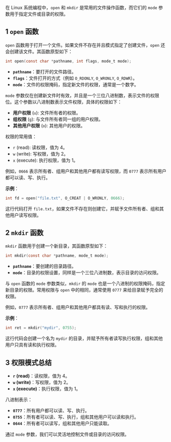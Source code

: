 
在 Linux 系统编程中，`open` 和 `mkdir` 是常用的文件操作函数，而它们的 `mode` 参数用于指定文件或目录的权限。
## 1 `open` 函数

`open` 函数用于打开一个文件。如果文件不存在并且模式指定了创建文件，`open` 还会创建该文件。其函数原型如下：
```c
int open(const char *pathname, int flags, mode_t mode);
```

- **`pathname`**：要打开的文件路径。
- **`flags`**：文件打开的方式（例如 `O_RDONLY`, `O_WRONLY`, `O_RDWR`）。
- **`mode`**：文件的权限掩码，指定新文件的权限，通常是一个数字。

`mode` 参数仅在创建新文件时有效，并且是一个三位八进制数，表示文件的权限位。这个参数以八进制数表示文件权限，具体的权限如下：
- **用户权限** (`u`): 文件所有者的权限。
- **组权限** (`g`): 与文件所有者同一组的用户权限。
- **其他用户权限** (`o`): 其他用户的权限。

权限的常用值：
- `r` (read): 读权限，值为 4。
- `w` (write): 写权限，值为 2。
- `x` (execute): 执行权限，值为 1。

例如，`0666` 表示所有者、组用户和其他用户都有读写权限，而 `0777` 表示所有用户都可以读、写、执行。

**示例**：
```c
int fd = open("file.txt", O_CREAT | O_WRONLY, 0666);
```

这行代码打开 `file.txt`，如果文件不存在则创建它，并赋予文件所有者、组和其他用户读写权限。

## 2 `mkdir` 函数

`mkdir` 函数用于创建一个新目录，其函数原型如下：
```c
int mkdir(const char *pathname, mode_t mode);
```

- **`pathname`**：要创建的目录路径。
- **`mode`**：目录的权限设置，同样是一个三位八进制数，表示目录的访问权限。

与 `open` 函数的 `mode` 参数类似，`mkdir` 的 `mode` 也是一个八进制的权限掩码，指定新目录的权限。常用权限与 `open` 中的相同，通常使用 `0777` 来给目录赋予完全的权限。

例如，`0777` 表示所有者、组用户和其他用户都具有读、写和执行的权限。

**示例**：
```c
int ret = mkdir("mydir", 0755);
```

这行代码会创建一个名为 `mydir` 的目录，并赋予所有者读写执行权限，组和其他用户只具有读和执行权限。

## 3 权限模式总结
- **`r` (read)**：读权限，值为 4。
- **`w` (write)**：写权限，值为 2。
- **`x` (execute)**：执行权限，值为 1。

八进制表示：
- **`0777`**：所有用户都可以读、写、执行。
- **`0755`**：所有者可以读、写、执行，组和其他用户可以读和执行。
- **`0644`**：所有者可以读写，组和其他用户只能读取。

通过 `mode` 参数，我们可以灵活地控制文件或目录的访问权限。